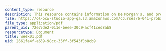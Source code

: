 ```yaml
---
content_type: resource
description: This resource contains information on De Morgan's, and probability.
file: https://ol-ocw-studio-app-qa.s3.amazonaws.com/courses/6-041-probabilistic-systems-analysis-and-applied-probability-spring-2006/2661fa4fa65998cc35ff3f543f0b8cb9_week01.pdf
file_type: application/pdf
parent_uid: 72e75de2-011e-beee-30c9-acf41ced8ab8
resourcetype: Document
title: week01.pdf
uid: 2661fa4f-a659-98cc-35ff-3f543f0b8cb9
---
```

